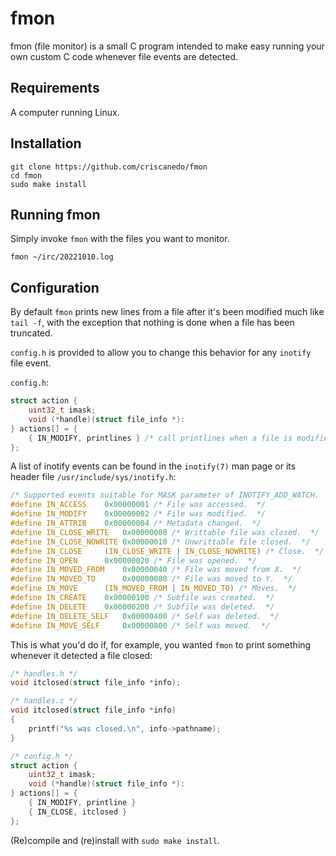 fmon
====

fmon (file monitor) is a small C program intended to make easy running your own
custom C code whenever file events are detected.

Requirements
------------

A computer running Linux.

Installation
------------

	git clone https://github.com/criscanedo/fmon
	cd fmon
	sudo make install

Running fmon
------------

Simply invoke `fmon` with the files you want to monitor.

	fmon ~/irc/20221010.log

Configuration
-------------

By default `fmon` prints new lines from a file after it's been modified much
like `tail -f`, with the exception that nothing is done when a file has been
truncated.

`config.h` is provided to allow you to change this behavior for any `inotify`
file event.

`config.h`:

```c
struct action {
    uint32_t imask;
    void (*handle)(struct file_info *):
} actions[] = {
    { IN_MODIFY, printlines } /* call printlines when a file is modified */
};
```

A list of inotify events can be found in the `inotify(7)` man page or its header
file `/usr/include/sys/inotify.h`:

```c
/* Supported events suitable for MASK parameter of INOTIFY_ADD_WATCH.  */
#define IN_ACCESS	 0x00000001	/* File was accessed.  */
#define IN_MODIFY	 0x00000002	/* File was modified.  */
#define IN_ATTRIB	 0x00000004	/* Metadata changed.  */
#define IN_CLOSE_WRITE	 0x00000008	/* Writtable file was closed.  */
#define IN_CLOSE_NOWRITE 0x00000010	/* Unwrittable file closed.  */
#define IN_CLOSE	 (IN_CLOSE_WRITE | IN_CLOSE_NOWRITE) /* Close.  */
#define IN_OPEN		 0x00000020	/* File was opened.  */
#define IN_MOVED_FROM	 0x00000040	/* File was moved from X.  */
#define IN_MOVED_TO      0x00000080	/* File was moved to Y.  */
#define IN_MOVE		 (IN_MOVED_FROM | IN_MOVED_TO) /* Moves.  */
#define IN_CREATE	 0x00000100	/* Subfile was created.  */
#define IN_DELETE	 0x00000200	/* Subfile was deleted.  */
#define IN_DELETE_SELF	 0x00000400	/* Self was deleted.  */
#define IN_MOVE_SELF	 0x00000800	/* Self was moved.  */
```

This is what you'd do if, for example, you wanted `fmon` to print something
whenever it detected a file closed:

```c
/* handles.h */
void itclosed(struct file_info *info);
```

```c
/* handles.c */
void itclosed(struct file_info *info)
{
	printf("%s was closed.\n", info->pathname);
}
```

```c
/* config.h */
struct action {
	uint32_t imask;
	void (*handle)(struct file_info *):
} actions[] = {
	{ IN_MODIFY, printline }
	{ IN_CLOSE, itclosed }
};
```

 (Re)compile and (re)install with `sudo make install`.
